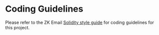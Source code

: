 # Coding Guidelines

Please refer to the ZK Email [Solidity style guide](https://github.com/zkemail/solidity-style-guide) for coding guidelines for this project.
